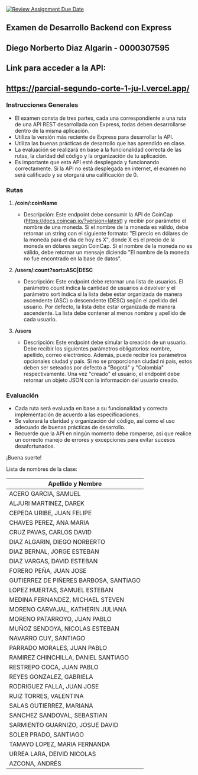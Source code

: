 [![Review Assignment Due Date](https://classroom.github.com/assets/deadline-readme-button-24ddc0f5d75046c5622901739e7c5dd533143b0c8e959d652212380cedb1ea36.svg)](https://classroom.github.com/a/KsHSEX27)

## Examen de Desarrollo Backend con Express

## Diego Norberto Diaz Algarin - 0000307595

## Link para acceder a la API:

## https://parcial-segundo-corte-1-ju-l.vercel.app/

### Instrucciones Generales

- El examen consta de tres partes, cada una correspondiente a una ruta de una API REST desarrollada con Express, todas deben desarrollarse dentro de la misma aplicación.
- Utiliza la versión más reciente de Express para desarrollar la API.
- Utiliza las buenas prácticas de desarrollo que has aprendido en clase.
- La evaluación se realizará en base a la funcionalidad correcta de las rutas, la claridad del código y la organización de tu aplicación.
- Es importante que esta API esté desplegada y funcionando correctamente. Si la API no está desplegada en internet, el examen no será calificado y se otorgará una calificación de 0.

### Rutas

1. **/coin/:coinName**

   - Descripción: Este endpoint debe consumir la API de CoinCap (https://docs.coincap.io/?version=latest) y recibir por parámetro el nombre de una moneda. Si el nombre de la moneda es válido, debe retornar un string con el siguiente formato: "El precio en dólares de la moneda para el día de hoy es X", donde X es el precio de la moneda en dólares según CoinCap. Si el nombre de la moneda no es válido, debe retornar un mensaje diciendo "El nombre de la moneda no fue encontrado en la base de datos".

2. **/users/:count?sort=ASC|DESC**

   - Descripción: Este endpoint debe retornar una lista de usuarios. El parámetro count indica la cantidad de usuarios a devolver y el parámetro sort indica si la lista debe estar organizada de manera ascendente (ASC) o descendente (DESC) según el apellido del usuario. Por defecto, la lista debe estar organizada de manera ascendente. La lista debe contener al menos nombre y apellido de cada usuario.

3. **/users**
   - Descripción: Este endpoint debe simular la creación de un usuario. Debe recibir los siguientes parámetros obligatorios: nombre, apellido, correo electrónico. Además, puede recibir los parámetros opcionales ciudad y país. Si no se proporcionan ciudad ni país, estos deben ser seteados por defecto a "Bogotá" y "Colombia" respectivamente. Una vez "creado" el usuario, el endpoint debe retornar un objeto JSON con la información del usuario creado.

### Evaluación

- Cada ruta será evaluada en base a su funcionalidad y correcta implementación de acuerdo a las especificaciones.
- Se valorará la claridad y organización del código, así como el uso adecuado de buenas prácticas de desarrollo.
- Recuerde que la API en ningún momento debe romperse, así que realice un correcto manejo de errores y excepciones para evitar sucesos desafortunados.

¡Buena suerte!

Lista de nombres de la clase:

| Apellido y Nombre                      |
| -------------------------------------- |
| ACERO GARCIA, SAMUEL                   |
| ALJURI MARTINEZ, DAREK                 |
| CEPEDA URIBE, JUAN FELIPE              |
| CHAVES PEREZ, ANA MARIA                |
| CRUZ PAVAS, CARLOS DAVID               |
| DIAZ ALGARIN, DIEGO NORBERTO           |
| DIAZ BERNAL, JORGE ESTEBAN             |
| DIAZ VARGAS, DAVID ESTEBAN             |
| FORERO PEÑA, JUAN JOSE                 |
| GUTIERREZ DE PIÑERES BARBOSA, SANTIAGO |
| LOPEZ HUERTAS, SAMUEL ESTEBAN          |
| MEDINA FERNANDEZ, MICHAEL STEVEN       |
| MORENO CARVAJAL, KATHERIN JULIANA      |
| MORENO PATARROYO, JUAN PABLO           |
| MUÑOZ SENDOYA, NICOLAS ESTEBAN         |
| NAVARRO CUY, SANTIAGO                  |
| PARRADO MORALES, JUAN PABLO            |
| RAMIREZ CHINCHILLA, DANIEL SANTIAGO    |
| RESTREPO COCA, JUAN PABLO              |
| REYES GONZALEZ, GABRIELA               |
| RODRIGUEZ FALLA, JUAN JOSE             |
| RUIZ TORRES, VALENTINA                 |
| SALAS GUTIERREZ, MARIANA               |
| SANCHEZ SANDOVAL, SEBASTIAN            |
| SARMIENTO GUARNIZO, JOSUE DAVID        |
| SOLER PRADO, SANTIAGO                  |
| TAMAYO LOPEZ, MARIA FERNANDA           |
| URREA LARA, DEIVID NICOLAS             |
| AZCONA, ANDRÉS                         |
